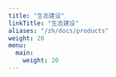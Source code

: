 ```yaml
---
title: "生态建设"
linkTitle: "生态建设"
aliases: "/zh/docs/products"
weight: 20
menu:
  main:
    weight: 20
---
```


